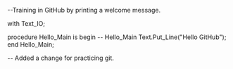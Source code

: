 --Training in GitHub by printing a welcome message.

with Text_IO;

procedure Hello_Main is
begin -- Hello_Main
  Text.Put_Line("Hello GitHub");
end Hello_Main;


-- Added a change for practicing git.
